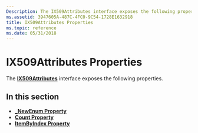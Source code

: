 ```yaml
---
Description: The IX509Attributes interface exposes the following properties.
ms.assetid: 3947605A-487C-4FC0-9C54-1728E1632918
title: IX509Attributes Properties
ms.topic: reference
ms.date: 05/31/2018
---
```


# IX509Attributes Properties

The [**IX509Attributes**](/windows/desktop/api/CertEnroll/nn-certenroll-ix509attributes) interface exposes the following properties.

## In this section

-   [**\_NewEnum Property**](/windows/desktop/api/CertEnroll/nf-certenroll-ix509attributes-get__newenum)
-   [**Count Property**](/windows/desktop/api/CertEnroll/nf-certenroll-ix509attributes-get_count)
-   [**ItemByIndex Property**](/windows/desktop/api/CertEnroll/nf-certenroll-ix509attributes-get_itembyindex)

 

 



